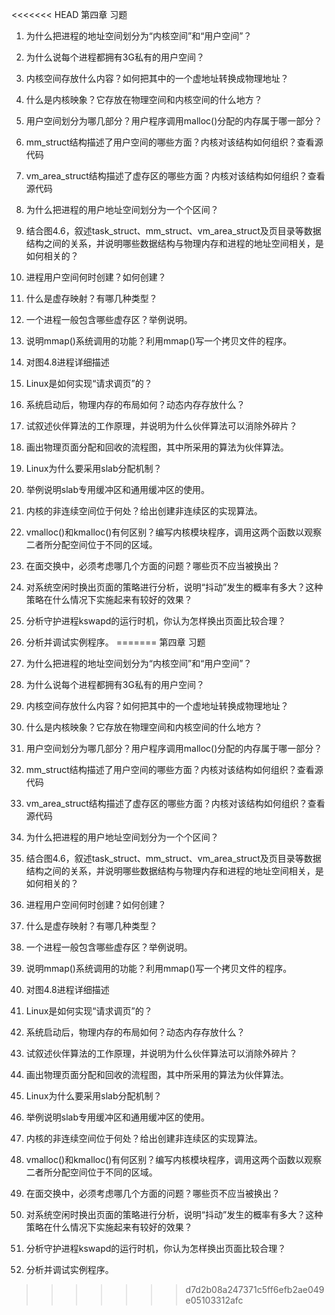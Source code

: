 <<<<<<< HEAD
第四章 习题

1.  为什么把进程的地址空间划分为“内核空间”和“用户空间”？

2.  为什么说每个进程都拥有3G私有的用户空间？

3.  内核空间存放什么内容？如何把其中的一个虚地址转换成物理地址？

4.  什么是内核映象？它存放在物理空间和内核空间的什么地方？

5.  用户空间划分为哪几部分？用户程序调用malloc()分配的内存属于哪一部分？

6.  mm_struct结构描述了用户空间的哪些方面？内核对该结构如何组织？查看源代码

7.  vm_area_struct结构描述了虚存区的哪些方面？内核对该结构如何组织？查看源代码

8.  为什么把进程的用户地址空间划分为一个个区间？

9.  结合图4.6，叙述task_struct、mm_struct、vm_area_struct及页目录等数据结构之间的关系，并说明哪些数据结构与物理内存和进程的地址空间相关，是如何相关的？

10. 进程用户空间何时创建？如何创建？

11. 什么是虚存映射？有哪几种类型？

12. 一个进程一般包含哪些虚存区？举例说明。

13. 说明mmap()系统调用的功能？利用mmap()写一个拷贝文件的程序。

14. 对图4.8进程详细描述

15. Linux是如何实现“请求调页”的？

16. 系统启动后，物理内存的布局如何？动态内存存放什么？

17. 试叙述伙伴算法的工作原理，并说明为什么伙伴算法可以消除外碎片？

18. 画出物理页面分配和回收的流程图，其中所采用的算法为伙伴算法。

19. Linux为什么要采用slab分配机制？

20. 举例说明slab专用缓冲区和通用缓冲区的使用。

21. 内核的非连续空间位于何处？给出创建非连续区的实现算法。

22. vmalloc()和kmalloc()有何区别？编写内核模块程序，调用这两个函数以观察二者所分配空间位于不同的区域。

23. 在面交换中，必须考虑哪几个方面的问题？哪些页不应当被换出？

24. 对系统空闲时换出页面的策略进行分析，说明“抖动”发生的概率有多大？这种策略在什么情况下实施起来有较好的效果？

25. 分析守护进程kswapd的运行时机，你认为怎样换出页面比较合理？

26. 分析并调试实例程序。
=======
第四章 习题

1.  为什么把进程的地址空间划分为“内核空间”和“用户空间”？

2.  为什么说每个进程都拥有3G私有的用户空间？

3.  内核空间存放什么内容？如何把其中的一个虚地址转换成物理地址？

4.  什么是内核映象？它存放在物理空间和内核空间的什么地方？

5.  用户空间划分为哪几部分？用户程序调用malloc()分配的内存属于哪一部分？

6.  mm_struct结构描述了用户空间的哪些方面？内核对该结构如何组织？查看源代码

7.  vm_area_struct结构描述了虚存区的哪些方面？内核对该结构如何组织？查看源代码

8.  为什么把进程的用户地址空间划分为一个个区间？

9.  结合图4.6，叙述task_struct、mm_struct、vm_area_struct及页目录等数据结构之间的关系，并说明哪些数据结构与物理内存和进程的地址空间相关，是如何相关的？

10. 进程用户空间何时创建？如何创建？

11. 什么是虚存映射？有哪几种类型？

12. 一个进程一般包含哪些虚存区？举例说明。

13. 说明mmap()系统调用的功能？利用mmap()写一个拷贝文件的程序。

14. 对图4.8进程详细描述

15. Linux是如何实现“请求调页”的？

16. 系统启动后，物理内存的布局如何？动态内存存放什么？

17. 试叙述伙伴算法的工作原理，并说明为什么伙伴算法可以消除外碎片？

18. 画出物理页面分配和回收的流程图，其中所采用的算法为伙伴算法。

19. Linux为什么要采用slab分配机制？

20. 举例说明slab专用缓冲区和通用缓冲区的使用。

21. 内核的非连续空间位于何处？给出创建非连续区的实现算法。

22. vmalloc()和kmalloc()有何区别？编写内核模块程序，调用这两个函数以观察二者所分配空间位于不同的区域。

23. 在面交换中，必须考虑哪几个方面的问题？哪些页不应当被换出？

24. 对系统空闲时换出页面的策略进行分析，说明“抖动”发生的概率有多大？这种策略在什么情况下实施起来有较好的效果？

25. 分析守护进程kswapd的运行时机，你认为怎样换出页面比较合理？

26. 分析并调试实例程序。
>>>>>>> d7d2b08a247371c5ff6efb2ae049e05103312afc
